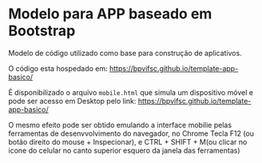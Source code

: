 # Modelo para APP baseado em Bootstrap

Modelo de código utilizado como base para construção de aplicativos.

O código esta hospedado em: https://bpvifsc.github.io/template-app-basico/

É disponibilizado o arquivo ```mobile.html``` que simula um dispositivo móvel
e pode ser acesso em Desktop pelo link: https://bpvifsc.github.io/template-app-basico/

O mesmo efeito pode ser obtido emulando a interface mobilie pelas ferramentas de 
desenvvolvimento do navegador, no Chrome Tecla F12 (ou botão direito do mouse + Inspecionar), e CTRL + SHIFT + M(ou clicar no icone do celular no canto superior esquero da janela das ferramentas)


